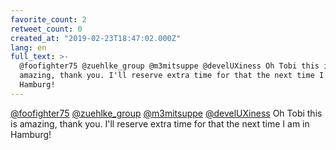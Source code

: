 ```yaml
---
favorite_count: 2
retweet_count: 0
created_at: "2019-02-23T18:47:02.000Z"
lang: en
full_text: >-
  @foofighter75 @zuehlke_group @m3mitsuppe @develUXiness Oh Tobi this is
  amazing, thank you. I'll reserve extra time for that the next time I am in
  Hamburg!
---
```


[@foofighter75](https://twitter.com/foofighter75)
[@zuehlke_group](https://twitter.com/zuehlke_group)
[@m3mitsuppe](https://twitter.com/m3mitsuppe)
[@develUXiness](https://twitter.com/develUXiness) Oh Tobi this is amazing, thank
you. I'll reserve extra time for that the next time I am in Hamburg!
